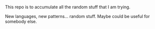 This repo is to accumulate all the random stuff that I am trying.

New languages, new patterns... random stuff. Maybe could be useful for somebody else.